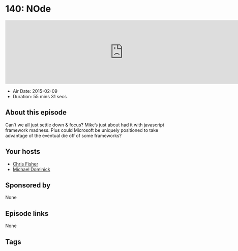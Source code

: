 # 140: NOde

<iframe src="https://player.fireside.fm/v2/MLf2ZzhC+zj6eQCpL?theme=dark" width="740" height="200" frameborder="0" scrolling="no"></iframe>

* Air Date: 2015-02-09
* Duration: 55 mins 31 secs

## About this episode

Can’t we all just settle down & focus? Mike’s just about had it with javascript framework madness. Plus could Microsoft be uniquely positioned to take advantage of the eventual die off of some frameworks?

## Your hosts
* [Chris Fisher](https://coder.show/hosts/chrislas)
* [Michael Dominick](https://coder.show/hosts/michael)

## Sponsored by

None



## Episode links

None



## Tags

